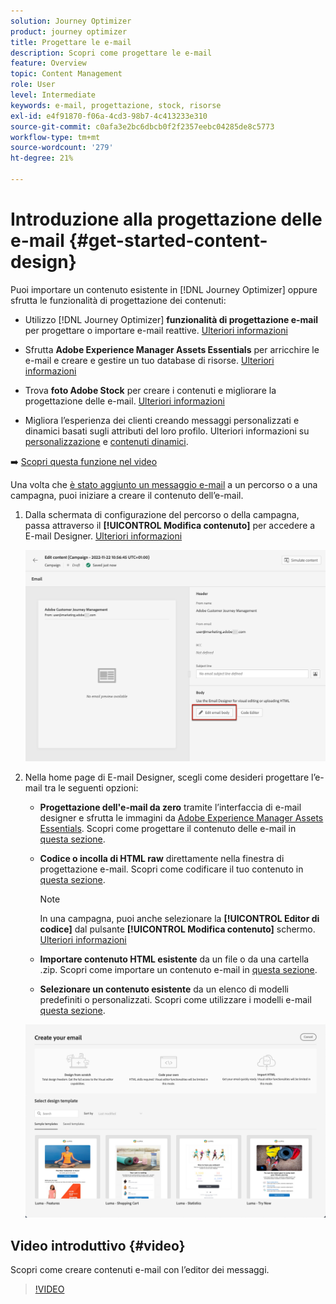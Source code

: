 ```yaml
---
solution: Journey Optimizer
product: journey optimizer
title: Progettare le e-mail
description: Scopri come progettare le e-mail
feature: Overview
topic: Content Management
role: User
level: Intermediate
keywords: e-mail, progettazione, stock, risorse
exl-id: e4f91870-f06a-4cd3-98b7-4c413233e310
source-git-commit: c0afa3e2bc6dbcb0f2f2357eebc04285de8c5773
workflow-type: tm+mt
source-wordcount: '279'
ht-degree: 21%

---
```


# Introduzione alla progettazione delle e-mail {#get-started-content-design}

Puoi importare un contenuto esistente in [!DNL Journey Optimizer] oppure sfrutta le funzionalità di progettazione dei contenuti:

* Utilizzo [!DNL Journey Optimizer] **funzionalità di progettazione e-mail** per progettare o importare e-mail reattive. [Ulteriori informazioni](content-from-scratch.md)

* Sfrutta **Adobe Experience Manager Assets Essentials** per arricchire le e-mail e creare e gestire un tuo database di risorse. [Ulteriori informazioni](assets-essentials.md)

* Trova **foto Adobe Stock** per creare i contenuti e migliorare la progettazione delle e-mail. [Ulteriori informazioni](stock.md)

* Migliora l’esperienza dei clienti creando messaggi personalizzati e dinamici basati sugli attributi del loro profilo. Ulteriori informazioni su [personalizzazione](../personalization/personalize.md) e [contenuti dinamici](../personalization/get-started-dynamic-content.md).

➡️ [Scopri questa funzione nel video](#video)

Una volta che [è stato aggiunto un messaggio e-mail](create-email.md) a un percorso o a una campagna, puoi iniziare a creare il contenuto dell’e-mail.

1. Dalla schermata di configurazione del percorso o della campagna, passa attraverso il **[!UICONTROL Modifica contenuto]** per accedere a E-mail Designer. [Ulteriori informazioni](create-email.md#define-email-content)

   ![](assets/email_designer_edit_email_body.png)

1. Nella home page di E-mail Designer, scegli come desideri progettare l’e-mail tra le seguenti opzioni:

   * **Progettazione dell&#39;e-mail da zero** tramite l’interfaccia di e-mail designer e sfrutta le immagini da [Adobe Experience Manager Assets Essentials](assets-essentials.md). Scopri come progettare il contenuto delle e-mail in [questa sezione](content-from-scratch.md).

   * **Codice o incolla di HTML raw** direttamente nella finestra di progettazione e-mail. Scopri come codificare il tuo contenuto in [questa sezione](code-content.md).

      >[!NOTE]
      >
      >In una campagna, puoi anche selezionare la **[!UICONTROL Editor di codice]** dal pulsante **[!UICONTROL Modifica contenuto]** schermo. [Ulteriori informazioni](create-email.md#define-email-content)


   * **Importare contenuto HTML esistente** da un file o da una cartella .zip. Scopri come importare un contenuto e-mail in [questa sezione](existing-content.md).

   * **Selezionare un contenuto esistente** da un elenco di modelli predefiniti o personalizzati. Scopri come utilizzare i modelli e-mail [questa sezione](email-templates.md).

   ![](assets/email_designer_create_options.png)

## Video introduttivo {#video}

Scopri come creare contenuti e-mail con l’editor dei messaggi.

>[!VIDEO](https://video.tv.adobe.com/v/334150?quality=12)